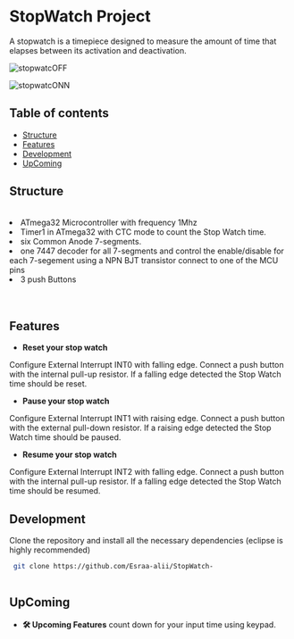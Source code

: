 # StopWatch Project






<!-- <p align="center"><img src=" src/assets/DroopyHome.jpg" alt="Droopy" width="500" align="center"/></p> -->

A stopwatch is a timepiece designed to measure the amount of time that elapses between its activation and deactivation.
<br>

![stopwatcOFF](../images/2fd1564d-a67b-466a-ba25-35e5668c34a9.jpg)

![stopwatcONN](../images/232343d0-23d1-43e4-a6af-77c122b26aea.jpg)




## Table of contents

* [Structure](#structure)
* [Features](#features)
* [Development](#development)
* [UpComing](#upcoming)


## Structure

   <br>
            <li>ATmega32 Microcontroller with frequency 1Mhz</li> 
            <li>Timer1 in ATmega32 with CTC mode to count the Stop Watch time.</li>
            <li>six Common Anode 7-segments.</li>
            <li>one 7447 decoder for all 7-segments and control the enable/disable for each 7-segement using a NPN BJT transistor connect to one of the MCU pins</li>
            <li>3 push Buttons</li> 
            <br><br>

## Features
* **Reset your stop watch**

 Configure External Interrupt INT0 with falling edge. Connect a push button with the
internal pull-up resistor. If a falling edge detected the Stop Watch time should be
reset. 


* **Pause your stop watch**

Configure External Interrupt INT1 with raising edge. Connect a push button with the
external pull-down resistor. If a raising edge detected the Stop Watch time should be
paused.

* **Resume your stop watch**

Configure External Interrupt INT2 with falling edge. Connect a push button with the
internal pull-up resistor. If a falling edge detected the Stop Watch time should be
resumed.

## Development

Clone the repository and install all the necessary dependencies (eclipse is highly recommended)

```sh
 git clone https://github.com/Esraa-alii/StopWatch-
 
```


## UpComing 
* **🛠 Upcoming Features**
count down for your input time using keypad.




